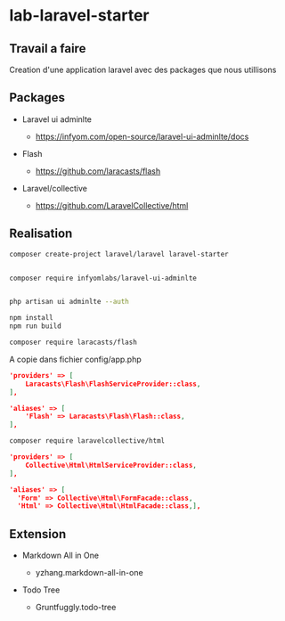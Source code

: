# lab-laravel-starter

## Travail a faire
 
Creation d'une application laravel avec des packages que nous utillisons

## Packages

- Laravel ui adminlte
    - https://infyom.com/open-source/laravel-ui-adminlte/docs

- Flash
  - https://github.com/laracasts/flash

- Laravel/collective
  - https://github.com/LaravelCollective/html


## Realisation

```bash
composer create-project laravel/laravel laravel-starter
```

```bash

composer require infyomlabs/laravel-ui-adminlte

```
```bash

php artisan ui adminlte --auth

```

<!-- TODO : Ajouter une explication sur comment utiliser run build ou run dev -->

```bash
npm install
npm run build
```

```bash
composer require laracasts/flash

```
A copie dans fichier config/app.php

```Json
'providers' => [
    Laracasts\Flash\FlashServiceProvider::class,
],

'aliases' => [
    'Flash' => Laracasts\Flash\Flash::class,
],
```

```bash
composer require laravelcollective/html

```

```Json
'providers' => [
    Collective\Html\HtmlServiceProvider::class,
],

'aliases' => [
  'Form' => Collective\Html\FormFacade::class,
  'Html' => Collective\Html\HtmlFacade::class,],
```





## Extension
- Markdown All in One
  - yzhang.markdown-all-in-one

- Todo Tree
  - Gruntfuggly.todo-tree






